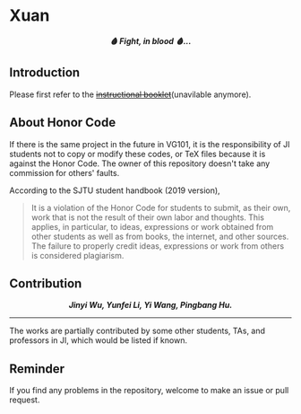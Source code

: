 # Xuan

<p align="center"><b><i>
	🩸 Fight, in blood 🩸...
</i></b></p>

## Introduction

Please first refer to the ~~[instructional booklet](http://focs.ji.sjtu.edu.cn:2143/projects/team-13/wiki/Instructional_Booklet)~~(unavilable anymore).

## About Honor Code

If there is the same project in the future in VG101, it is the responsibility of JI students not to copy or modify these codes, or TeX files because it is against the Honor Code. The owner of this repository doesn't take any commission for others' faults.

According to the SJTU student handbook (2019 version),

> It is a violation of the Honor Code for students to submit, as their own, work that is not the result of their own labor and thoughts. This applies, in particular, to ideas, expressions or work obtained from other students as well as from books, the internet, and other sources. The failure to properly credit ideas, expressions or work from others is considered plagiarism.

## Contribution

<p align="center"><b><i>
	Jinyi Wu, Yunfei Li, Yi Wang, Pingbang Hu.
</i></b></p>

---

The works are partially contributed by some other students, TAs, and professors in JI, which would be listed if known.

## Reminder

If you find any problems in the repository, welcome to make an issue or pull request.
